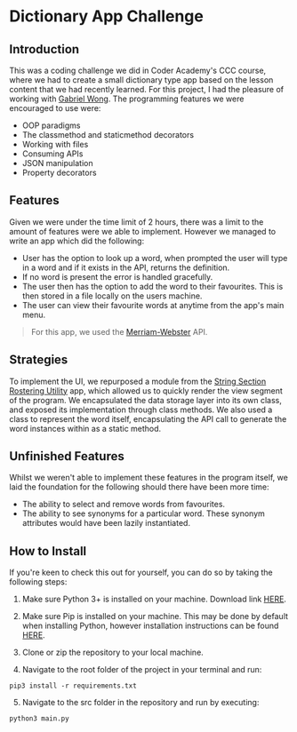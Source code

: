 # Dictionary App Challenge

## Introduction

This was a coding challenge we did in Coder Academy's CCC course, where we had to create a small dictionary type app based on the lesson content that we had recently learned. For this project, I had the pleasure of working with [Gabriel Wong](https://github.com/GabrielWongAu). The programming features we were encouraged to use were:

* OOP paradigms
* The classmethod and staticmethod decorators
* Working with files
* Consuming APIs
* JSON manipulation
* Property decorators

## Features

Given we were under the time limit of 2 hours, there was a limit to the amount of features were we able to implement. However we managed to write an app which did the following: 

* User has the option to look up a word, when prompted the user will type in a word and if it exists in the API, returns the definition.
* If no word is present the error is handled gracefully.
* The user then has the option to add the word to their favourites. This is then stored in a file locally on the users machine.
* The user can view their favourite words at anytime from the app's main menu.

> For this app, we used the [Merriam-Webster](https://dictionaryapi.com/) API.

## Strategies

To implement the UI, we repurposed a module from the [String Section Rostering Utility](https://github.com/redbrickhut/StringSectionRosteringUtility) app, which allowed us to quickly render the view segment of the program. We encapsulated the data storage layer into its own class, and exposed its implementation through class methods. We also used a class to represent the word itself, encapsulating the API call to generate the word instances within as a static method.

## Unfinished Features

Whilst we weren't able to implement these features in the program itself, we laid the foundation for the following should there have been more time:
* The ability to select and remove words from favourites.
* The ability to see synonyms for a particular word. These synonym attributes would have been lazily instantiated.

## How to Install

If you're keen to check this out for yourself, you can do so by taking the following steps:
1. Make sure Python 3+ is installed on your machine. Download link [HERE](https://www.python.org/downloads/).

2. Make sure Pip is installed on your machine. This may be done by default when installing Python, however installation instructions can be found [HERE](https://pip.pypa.io/en/stable/installing/).
3. Clone or zip the repository to your local machine.
4. Navigate to the root folder of the project in your terminal and run:
```
pip3 install -r requirements.txt
```

5. Navigate to the src folder in the repository and run by executing: 
```
python3 main.py
```  
